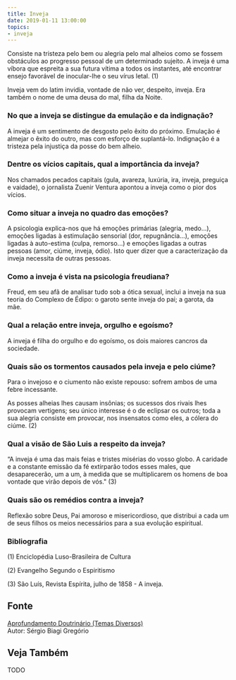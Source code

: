 ```yaml
---
title: Inveja
date: 2019-01-11 13:00:00
topics: 
- inveja 
---
```


Consiste na tristeza pelo bem ou alegria pelo mal alheios como se fossem
obstáculos ao progresso pessoal de um determinado sujeito. A inveja é
uma víbora que espreita a sua futura vítima a todos os instantes, até
encontrar ensejo favorável de inocular-lhe o seu vírus letal. (1)

Inveja vem do latim invidia, vontade de não ver, despeito, inveja. Era
também o nome de uma deusa do mal, filha da Noite.

### No que a inveja se distingue da emulação e da indignação?
A inveja é um sentimento de desgosto pelo êxito do próximo. Emulação é
almejar o êxito do outro, mas com esforço de suplantá-lo. Indignação é a
tristeza pela injustiça da posse do bem alheio.

### Dentre os vícios capitais, qual a importância da inveja?
Nos chamados pecados capitais (gula, avareza, luxúria, ira, inveja,
preguiça e vaidade), o jornalista Zuenir Ventura apontou a inveja como o
pior dos vícios.

### Como situar a inveja no quadro das emoções?
A psicologia explica-nos que há emoções primárias (alegria, medo...),
emoções ligadas à estimulação sensorial (dor, repugnância...), emoções
ligadas à auto-estima (culpa, remorso...) e emoções ligadas a outras
pessoas (amor, ciúme, inveja, ódio). Isto quer dizer que a
caracterização da inveja necessita de outras pessoas.

### Como a inveja é vista na psicologia freudiana?
Freud, em seu afã de analisar tudo sob a ótica sexual, inclui a inveja
na sua teoria do Complexo de Édipo: o garoto sente inveja do pai; a
garota, da mãe.

### Qual a relação entre inveja, orgulho e egoísmo?
A inveja é filha do orgulho e do egoísmo, os dois maiores cancros da
sociedade.

### Quais são os tormentos causados pela inveja e pelo ciúme?
Para o invejoso e o ciumento não existe repouso: sofrem ambos de uma
febre incessante.

As posses alheias lhes causam insônias; os sucessos dos rivais lhes
provocam vertigens; seu único interesse é o de eclipsar os outros; toda
a sua alegria consiste em provocar, nos insensatos como eles, a cólera
do ciúme. (2)

### Qual a visão de São Luis a respeito da inveja?
“A inveja é uma das mais feias e tristes misérias do vosso globo. A
caridade e a constante emissão da fé extirparão todos esses males, que
desaparecerão, um a um, à medida que se multiplicarem os homens de boa
vontade que virão depois de vós." (3)

### Quais são os remédios contra a inveja?
Reflexão sobre Deus, Pai amoroso e misericordioso, que distribui a cada
um de seus filhos os meios necessários para a sua evolução espiritual.


### Bibliografia
(1) Enciclopédia Luso-Brasileira de Cultura

(2) Evangelho Segundo o Espiritismo

(3) São Luís, Revista Espírita, julho de 1858 - A inveja.

## Fonte
[Aprofundamento Doutrinário (Temas Diversos)](https://sites.google.com/view/aprofundamentodoutrinario/inveja)  
Autor: Sérgio Biagi Gregório



## Veja Também
TODO


